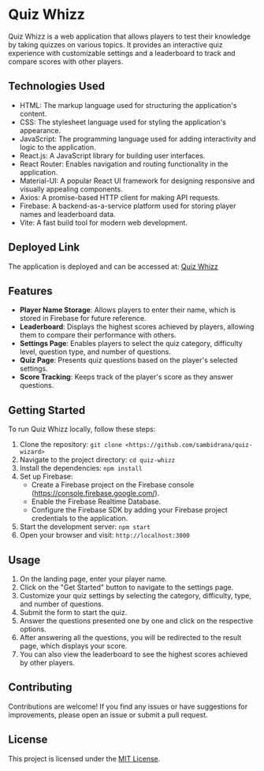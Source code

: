 # Quiz Whizz

Quiz Whizz is a web application that allows players to test their knowledge by taking quizzes on various topics. It provides an interactive quiz experience with customizable settings and a leaderboard to track and compare scores with other players.

## Technologies Used

- HTML: The markup language used for structuring the application's content.
- CSS: The stylesheet language used for styling the application's appearance.
- JavaScript: The programming language used for adding interactivity and logic to the application.
- React.js: A JavaScript library for building user interfaces.
- React Router: Enables navigation and routing functionality in the application.
- Material-UI: A popular React UI framework for designing responsive and visually appealing components.
- Axios: A promise-based HTTP client for making API requests.
- Firebase: A backend-as-a-service platform used for storing player names and leaderboard data.
- Vite: A fast build tool for modern web development.

## Deployed Link

The application is deployed and can be accessed at: [Quiz Whizz](https://64b0885180313555399f9379--peppy-swan-96d8e4.netlify.app/)

## Features

- **Player Name Storage**: Allows players to enter their name, which is stored in Firebase for future reference.
- **Leaderboard**: Displays the highest scores achieved by players, allowing them to compare their performance with others.
- **Settings Page**: Enables players to select the quiz category, difficulty level, question type, and number of questions.
- **Quiz Page**: Presents quiz questions based on the player's selected settings.
- **Score Tracking**: Keeps track of the player's score as they answer questions.

## Getting Started

To run Quiz Whizz locally, follow these steps:

1. Clone the repository: `git clone <https://github.com/sambidrana/quiz-wizard>`
2. Navigate to the project directory: `cd quiz-whizz`
3. Install the dependencies: `npm install`
4. Set up Firebase:
   - Create a Firebase project on the Firebase console (https://console.firebase.google.com/).
   - Enable the Firebase Realtime Database.
   - Configure the Firebase SDK by adding your Firebase project credentials to the application.
5. Start the development server: `npm start`
6. Open your browser and visit: `http://localhost:3000`


## Usage

1. On the landing page, enter your player name.
2. Click on the "Get Started" button to navigate to the settings page.
3. Customize your quiz settings by selecting the category, difficulty, type, and number of questions.
4. Submit the form to start the quiz.
5. Answer the questions presented one by one and click on the respective options.
6. After answering all the questions, you will be redirected to the result page, which displays your score.
7. You can also view the leaderboard to see the highest scores achieved by other players.

## Contributing

Contributions are welcome! If you find any issues or have suggestions for improvements, please open an issue or submit a pull request.

## License

This project is licensed under the [MIT License](LICENSE).

